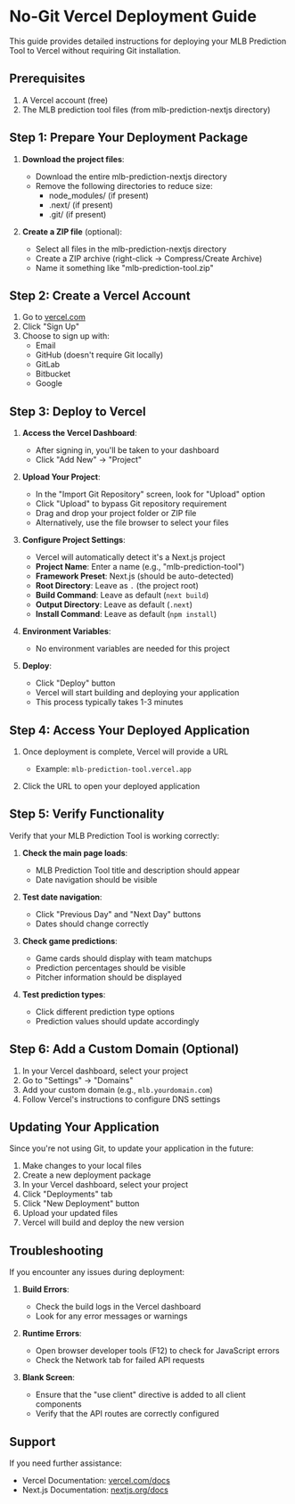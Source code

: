 # No-Git Vercel Deployment Guide

This guide provides detailed instructions for deploying your MLB Prediction Tool to Vercel without requiring Git installation.

## Prerequisites

1. A Vercel account (free)
2. The MLB prediction tool files (from mlb-prediction-nextjs directory)

## Step 1: Prepare Your Deployment Package

1. **Download the project files**:
   - Download the entire mlb-prediction-nextjs directory
   - Remove the following directories to reduce size:
     - node_modules/ (if present)
     - .next/ (if present)
     - .git/ (if present)

2. **Create a ZIP file** (optional):
   - Select all files in the mlb-prediction-nextjs directory
   - Create a ZIP archive (right-click → Compress/Create Archive)
   - Name it something like "mlb-prediction-tool.zip"

## Step 2: Create a Vercel Account

1. Go to [vercel.com](https://vercel.com)
2. Click "Sign Up"
3. Choose to sign up with:
   - Email
   - GitHub (doesn't require Git locally)
   - GitLab
   - Bitbucket
   - Google

## Step 3: Deploy to Vercel

1. **Access the Vercel Dashboard**:
   - After signing in, you'll be taken to your dashboard
   - Click "Add New" → "Project"

2. **Upload Your Project**:
   - In the "Import Git Repository" screen, look for "Upload" option
   - Click "Upload" to bypass Git repository requirement
   - Drag and drop your project folder or ZIP file
   - Alternatively, use the file browser to select your files

3. **Configure Project Settings**:
   - Vercel will automatically detect it's a Next.js project
   - **Project Name**: Enter a name (e.g., "mlb-prediction-tool")
   - **Framework Preset**: Next.js (should be auto-detected)
   - **Root Directory**: Leave as `.` (the project root)
   - **Build Command**: Leave as default (`next build`)
   - **Output Directory**: Leave as default (`.next`)
   - **Install Command**: Leave as default (`npm install`)

4. **Environment Variables**:
   - No environment variables are needed for this project

5. **Deploy**:
   - Click "Deploy" button
   - Vercel will start building and deploying your application
   - This process typically takes 1-3 minutes

## Step 4: Access Your Deployed Application

1. Once deployment is complete, Vercel will provide a URL
   - Example: `mlb-prediction-tool.vercel.app`

2. Click the URL to open your deployed application

## Step 5: Verify Functionality

Verify that your MLB Prediction Tool is working correctly:

1. **Check the main page loads**:
   - MLB Prediction Tool title and description should appear
   - Date navigation should be visible

2. **Test date navigation**:
   - Click "Previous Day" and "Next Day" buttons
   - Dates should change correctly

3. **Check game predictions**:
   - Game cards should display with team matchups
   - Prediction percentages should be visible
   - Pitcher information should be displayed

4. **Test prediction types**:
   - Click different prediction type options
   - Prediction values should update accordingly

## Step 6: Add a Custom Domain (Optional)

1. In your Vercel dashboard, select your project
2. Go to "Settings" → "Domains"
3. Add your custom domain (e.g., `mlb.yourdomain.com`)
4. Follow Vercel's instructions to configure DNS settings

## Updating Your Application

Since you're not using Git, to update your application in the future:

1. Make changes to your local files
2. Create a new deployment package
3. In your Vercel dashboard, select your project
4. Click "Deployments" tab
5. Click "New Deployment" button
6. Upload your updated files
7. Vercel will build and deploy the new version

## Troubleshooting

If you encounter any issues during deployment:

1. **Build Errors**:
   - Check the build logs in the Vercel dashboard
   - Look for any error messages or warnings

2. **Runtime Errors**:
   - Open browser developer tools (F12) to check for JavaScript errors
   - Check the Network tab for failed API requests

3. **Blank Screen**:
   - Ensure that the "use client" directive is added to all client components
   - Verify that the API routes are correctly configured

## Support

If you need further assistance:
- Vercel Documentation: [vercel.com/docs](https://vercel.com/docs)
- Next.js Documentation: [nextjs.org/docs](https://nextjs.org/docs)
